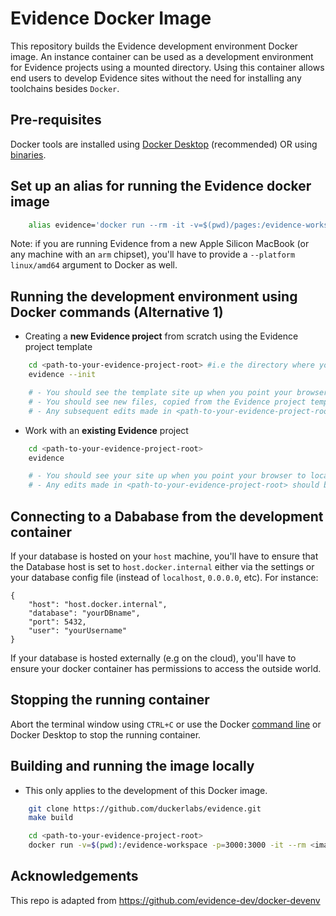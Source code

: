 # Evidence Docker Image

This repository builds the Evidence development environment Docker image. An
instance container can be used as a development environment for Evidence
projects using a mounted directory.  Using this container allows end users to
develop Evidence sites without the need for installing any toolchains besides
`Docker`.

## Pre-requisites

Docker tools are installed using [Docker
Desktop](https://www.docker.com/products/docker-desktop/) (recommended) OR
using [binaries](https://docs.docker.com/engine/install/binaries/).

## Set up an alias for running the Evidence docker image

```sh
    alias evidence='docker run --rm -it -v=$(pwd)/pages:/evidence-workspace/pages -p=3000:3000 duckerlabs/evidence'
```

Note: if you are running Evidence from a new Apple Silicon MacBook (or any
machine with an `arm` chipset), you'll have to provide a `--platform
linux/amd64` argument to Docker as well.

## Running the development environment using Docker commands (Alternative 1)

* Creating a **new Evidence project** from scratch using the Evidence project template
```sh
    cd <path-to-your-evidence-project-root> #i.e the directory where you'd like your Evidence project to be rooted
    evidence --init

    # - You should see the template site up when you point your browser to localhost:3000.
    # - You should see new files, copied from the Evidence project template, in <path-to-your-evidence-project-root>/pages.
    # - Any subsequent edits made in <path-to-your-evidence-project-root>/pages should be reflected on the browser.
```

* Work with an **existing Evidence** project

```sh
    cd <path-to-your-evidence-project-root>
    evidence

    # - You should see your site up when you point your browser to localhost:3000. 
    # - Any edits made in <path-to-your-evidence-project-root> should be reflected on the browser.
```

## Connecting to a Dababase from the development container

If your database is hosted on your `host` machine, you'll have to ensure that
the Database host is set to `host.docker.internal` either via the settings or
your database config file (instead of `localhost`, `0.0.0.0`, etc).  For
instance:
```
{
    "host": "host.docker.internal",
    "database": "yourDBname",
    "port": 5432,
    "user": "yourUsername"
}
```

If your database is hosted externally (e.g on the cloud), you'll have to ensure
your docker container has permissions to access the outside world.

## Stopping the running container

Abort the terminal window  using `CTRL+C` or use the Docker [command
line](https://docs.docker.com/engine/reference/commandline/stop/) or Docker
Desktop to stop the running container.

## Building and running the image locally 

* This only applies to the development of this Docker image.

```sh
    git clone https://github.com/duckerlabs/evidence.git
    make build

    cd <path-to-your-evidence-project-root>
    docker run -v=$(pwd):/evidence-workspace -p=3000:3000 -it --rm <image-name> <command-to-run>
```

## Acknowledgements

This repo is adapted from https://github.com/evidence-dev/docker-devenv

